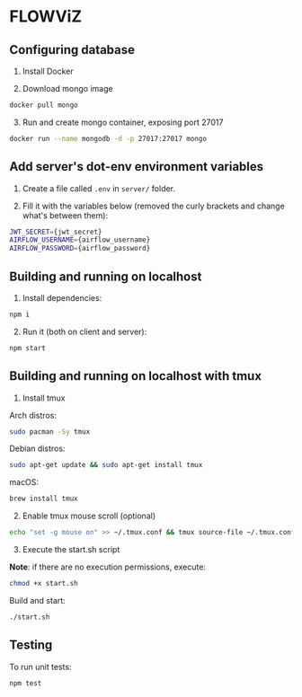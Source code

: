 # FLOWViZ

## Configuring database

1. Install Docker

2. Download mongo image

```sh
docker pull mongo
```

3. Run and create mongo container, exposing port 27017

```sh
docker run --name mongodb -d -p 27017:27017 mongo
```

## Add server's dot-env environment variables

1. Create a file called `.env` in `server/` folder.

2. Fill it with the variables below (removed the curly brackets and change what's between them):

```sh
JWT_SECRET={jwt_secret}
AIRFLOW_USERNAME={airflow_username}
AIRFLOW_PASSWORD={airflow_password}
```

## Building and running on localhost

1. Install dependencies:

```sh
npm i
```

2. Run it (both on client and server):

```sh
npm start
```

## Building and running on localhost **with tmux**

1. Install tmux

Arch distros:
```sh
sudo pacman -Sy tmux
```

Debian distros:
```sh
sudo apt-get update && sudo apt-get install tmux
```

macOS:
```sh
brew install tmux
```

2. Enable tmux mouse scroll (optional)

```sh
echo "set -g mouse on" >> ~/.tmux.conf && tmux source-file ~/.tmux.conf
```

3. Execute the start.sh script

**Note**: if there are no execution permissions, execute:
```sh
chmod +x start.sh
```

Build and start:
```sh
./start.sh
```

## Testing

To run unit tests:

```sh
npm test
```

